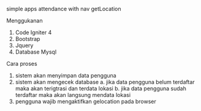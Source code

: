 simple apps attendance with nav getLocation

Menggukanan
1. Code Igniter 4
2. Bootstrap
3. Jquery
4. Database Mysql

Cara proses
1. sistem akan menyimpan data pengguna
2. sistem akan mengecek database
	a. jika data pengguna belum terdaftar maka akan terigtrasi dan terdata lokasi
	b. jika data pengguna sudah terdaftar maka akan langsung mendata lokasi
3. pengguna wajib mengaktifkan gelocation pada browser